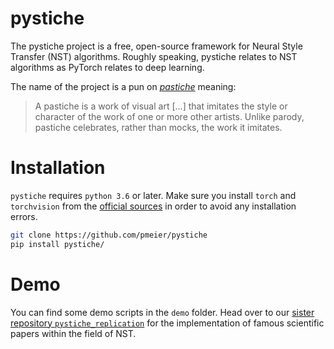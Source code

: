 # pystiche

The pystiche project is a free, open-source framework for Neural Style Transfer (NST) algorithms. Roughly speaking, pystiche relates to NST algorithms as PyTorch relates to deep learning.

The name of the project is a pun on [_pastiche_](https://en.wikipedia.org/wiki/Pastiche) meaning:

> A pastiche is a work of visual art [...] that imitates the style or character of the work of one or more other artists. Unlike parody, pastiche celebrates, rather than mocks, the work it imitates.

# Installation

`pystiche` requires `python 3.6` or later. Make sure you install `torch` and `torchvision` from the [official sources](https://pytorch.org/get-started/locally/) in order to avoid any installation errors.

```bash
git clone https://github.com/pmeier/pystiche
pip install pystiche/
```

# Demo 

You can find some demo scripts in the `demo` folder. Head over to our [sister repository `pystiche_replication`](https://github.com/pmeier/pystiche_replication) for the implementation of famous scientific papers within the field of NST.

